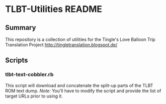 # TLBT-Utilities README

## Summary
This repository is a collection of utilities for the 
Tingle's Love Balloon Trip Translation Project 
http://tingletranslation.blogspot.de/

## Scripts
### tlbt-text-cobbler.rb
This script will download and concatenate the split-up parts of the TLBT ROM 
text dump. *Note:* You'll have to modify the script and provide the list of
target URLs prior to using it.

